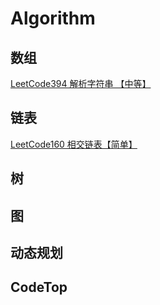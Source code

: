 # Algorithm
## 数组
[LeetCode394 解析字符串 【中等】](./array/LeetCode394解析字符串【中等】.md)

## 链表
[LeetCode160 相交链表【简单】](./linkedList/LeetCode160相交链表【简单】.md)

## 树

## 图

## 动态规划

## CodeTop

